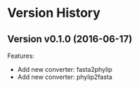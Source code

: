 Version History
===============

Version v0.1.0 (2016-06-17)
---------------------------

Features:
- Add new converter: fasta2phylip
- Add new converter: phylip2fasta
